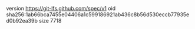 version https://git-lfs.github.com/spec/v1
oid sha256:1ab66bca7455e04406a1c599186921ab436c8b56d530eccb77935ed0b92ea39b
size 7718
